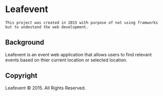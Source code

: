 # Leafevent

    This project was created in 2015 with purpose of not using framworks but to undestand the web development.
    
## Background

Leafevent is an event web application that allows users to find relevant events based on thier current location or selected location.

## Copyright
Leafevent © 2015. All Rights Reserved.
